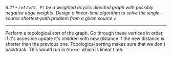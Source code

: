 *6.21 - Let `G=(V, E)` be a weighted acyclic directed graph with possibly negative edge weights. Design a linear-time algorithm to solve the single-source shortest-path problem from a given source `v`*
***
Perform a topological sort of the graph. Go through these vertices in order, if it's accesible update it's children with new distance if the new distance is shorter than the previous one. Topological sorting makes sure that we don't backtrack. This would run in `O(n+m)` which is linear time.
